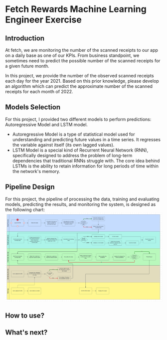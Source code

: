 # Fetch Rewards Machine Learning Engineer Exercise
## Introduction
At fetch, we are monitoring the number of the scanned receipts to our app on a daily base as one of our KPIs. From business standpoint, we sometimes need to predict the possible number of the scanned receipts for a given future month.

In this project, we provide the number of the observed scanned receipts each day for the year 2021. Based on this prior knowledge, please develop an algorithm which can predict the approximate number of the scanned receipts for each month of 2022.

## Models Selection
For this project, I provided two different models to perform predictions: Autoregressive Model and LSTM model.
-   Autoregressive Model is a type of statistical model used for understanding and predicting future values in a time series. It regresses the variable against itself (its own lagged values).
-  LSTM Model is a special kind of Recurrent Neural Network (RNN), specifically designed to address the problem of long-term dependencies that traditional RNNs struggle with. The core idea behind LSTMs is the ability to retain information for long periods of time within the network's memory.

## Pipeline Design
For this project, the pipeline of processing the data, training and evaluating models, predicting the results, and monitoring the system, is designed as the following chart:
![image](pipeline.png)

## How to use?

## What's next?

